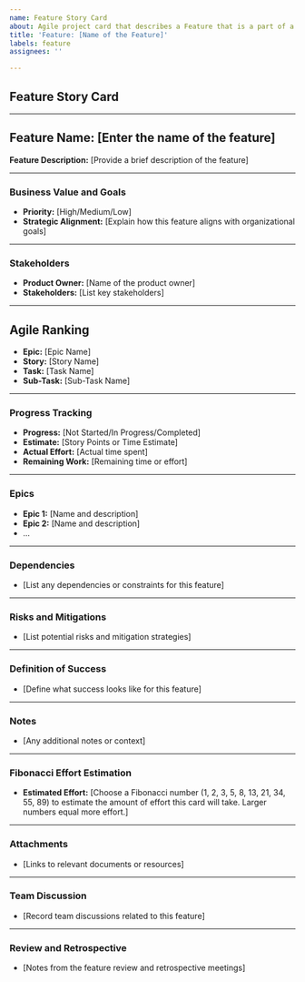 ```yaml
---
name: Feature Story Card
about: Agile project card that describes a Feature that is a part of a Theme or initiative.
title: 'Feature: [Name of the Feature]'
labels: feature
assignees: ''

---
```


## Feature Story Card

---

## Feature Name: [Enter the name of the feature]
**Feature Description:** [Provide a brief description of the feature]

---

### Business Value and Goals

- **Priority:** [High/Medium/Low] <!-- Set the priority based on business value -->
- **Strategic Alignment:** [Explain how this feature aligns with organizational goals]

---

### Stakeholders

- **Product Owner:** [Name of the product owner]
- **Stakeholders:** [List key stakeholders]

---

## Agile Ranking

- **Epic:** [Epic Name]
- **Story:** [Story Name]
- **Task:** [Task Name]
- **Sub-Task:** [Sub-Task Name]

---

### Progress Tracking

- **Progress:** [Not Started/In Progress/Completed]
- **Estimate:** [Story Points or Time Estimate]
- **Actual Effort:** [Actual time spent]
- **Remaining Work:** [Remaining time or effort]

---

### Epics

- **Epic 1:** [Name and description]
- **Epic 2:** [Name and description]
- ...

---

### Dependencies

- [List any dependencies or constraints for this feature]

---

### Risks and Mitigations

- [List potential risks and mitigation strategies]

---

### Definition of Success

- [Define what success looks like for this feature]

---

### Notes

- [Any additional notes or context]

---

### Fibonacci Effort Estimation

- **Estimated Effort:** [Choose a Fibonacci number (1, 2, 3, 5, 8, 13, 21, 34, 55, 89) to estimate the amount of effort this card will take. Larger numbers equal more effort.]

---

### Attachments

- [Links to relevant documents or resources]

---

### Team Discussion

- [Record team discussions related to this feature]

---

### Review and Retrospective

- [Notes from the feature review and retrospective meetings]

